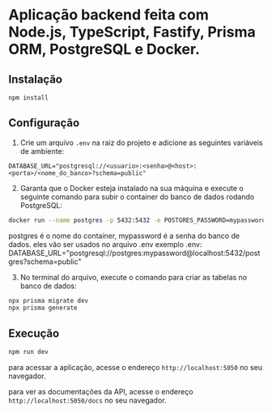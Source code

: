 # Aplicação backend feita com Node.js, TypeScript, Fastify, Prisma ORM, PostgreSQL e Docker.

## Instalação

```bash
npm install
```

## Configuração

1. Crie um arquivo `.env` na raiz do projeto e adicione as seguintes variáveis de ambiente:

```env
DATABASE_URL="postgresql://<usuario>:<senha>@<host>:<porta>/<nome_do_banco>?schema=public"
```

2. Garanta que o Docker esteja instalado na sua máquina e execute o seguinte comando para subir o container do banco de dados rodando PostgreSQL:

```bash
docker run --name postgres -p 5432:5432 -e POSTGRES_PASSWORD=mypassword -d postgres
```

postgres é o nome do container, mypassword é a senha do banco de dados.
eles vão ser usados no arquivo .env
exemplo .env: DATABASE_URL="postgresql://postgres:mypassword@localhost:5432/postgres?schema=public"

3. No terminal do arquivo, execute o comando para criar as tabelas no banco de dados:

```bash
npx prisma migrate dev
npx prisma generate
```

## Execução

```bash
npm run dev
```

para acessar a aplicação, acesse o endereço `http://localhost:5050` no seu navegador.

para ver as documentações da API, acesse o endereço `http://localhost:5050/docs` no seu navegador.

